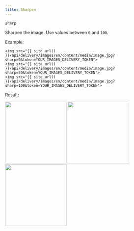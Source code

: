 ```yaml
---
title: Sharpen
---
```


`sharp`

Sharpen the image. Use values between `0` and `100`.

Example:

```twig
<img src="{{ site_url() }}/api/delivery/images/en/content/media/image.jpg?sharp=0&token=YOUR_IMAGES_DELIVERY_TOKEN">
<img src="{{ site_url() }}/api/delivery/images/en/content/media/image.jpg?sharp=50&token=YOUR_IMAGES_DELIVERY_TOKEN">
<img src="{{ site_url() }}/api/delivery/images/en/content/media/image.jpg?sharp=100&token=YOUR_IMAGES_DELIVERY_TOKEN">
```

Result:

<img width="200" class="inline" src="[site_url]/api/delivery/images/en/content/media/image.jpg?q=70&w=200&dpr=2&sharp=0&token=4864fb8e1ebe080e6e4ad5c4363083a6" />
<img width="200" class="inline" src="[site_url]/api/delivery/images/en/content/media/image.jpg?q=70&w=200&dpr=2&sharp=50&token=4864fb8e1ebe080e6e4ad5c4363083a6" />
<img width="200" class="inline" src="[site_url]/api/delivery/images/en/content/media/image.jpg?q=70&w=200&dpr=2&sharp=100&token=4864fb8e1ebe080e6e4ad5c4363083a6" />
